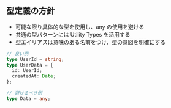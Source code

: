 ## 型定義の方針

- 可能な限り具体的な型を使用し、any の使用を避ける
- 共通の型パターンには Utility Types を活用する
- 型エイリアスは意味のある名前をつけ、型の意図を明確にする

```ts
// 良い例
type UserId = string;
type UserData = {
  id: UserId;
  createdAt: Date;
};

// 避けるべき例
type Data = any;